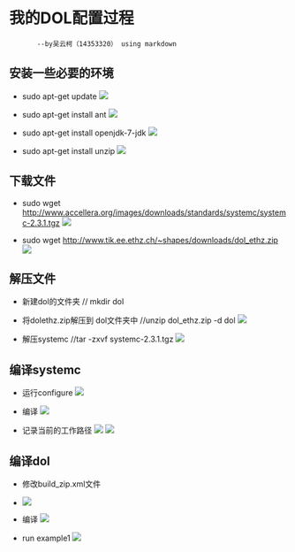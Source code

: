 # 我的DOL配置过程

           --by吴云柯（14353320） using markdown


## 安装一些必要的环境

* sudo apt-get update
![](http://oepww4mce.bkt.clouddn.com/16-10-8/1040597.jpg)
  
* sudo apt-get install ant
![](http://oepww4mce.bkt.clouddn.com/16-10-8/73559168.jpg)
* sudo apt-get install openjdk-7-jdk
![](http://oepww4mce.bkt.clouddn.com/16-10-8/78103112.jpg)
* sudo apt-get install unzip
![](http://oepww4mce.bkt.clouddn.com/16-10-8/4180726.jpg)


## 下载文件
* sudo wget http://www.accellera.org/images/downloads/standards/systemc/systemc-2.3.1.tgz
![](http://oepww4mce.bkt.clouddn.com/16-10-8/19660421.jpg)

* sudo wget http://www.tik.ee.ethz.ch/~shapes/downloads/dol_ethz.zip
![](http://oepww4mce.bkt.clouddn.com/16-10-8/43284135.jpg)

## 解压文件
* 新建dol的文件夹  // mkdir dol

* 将dolethz.zip解压到 dol文件夹中  //unzip dol_ethz.zip -d dol
![](http://oepww4mce.bkt.clouddn.com/16-10-8/7641868.jpg)
* 解压systemc //tar -zxvf systemc-2.3.1.tgz
![](http://oepww4mce.bkt.clouddn.com/16-10-8/42166868.jpg)

## 编译systemc


* 运行configure
![](http://oepww4mce.bkt.clouddn.com/16-10-8/23357862.jpg)


* 编译
![](http://oepww4mce.bkt.clouddn.com/16-10-8/97223499.jpg)
* 记录当前的工作路径
![](http://oepww4mce.bkt.clouddn.com/16-10-8/80678148.jpg)
![](http://oepww4mce.bkt.clouddn.com/16-10-8/36951402.jpg)
## 编译dol
* 修改build_zip.xml文件
* ![](http://oepww4mce.bkt.clouddn.com/16-10-8/577667.jpg)

* 编译
 ![](http://oepww4mce.bkt.clouddn.com/16-10-8/9927077.jpg)
* run example1
 ![](http://oepww4mce.bkt.clouddn.com/16-10-8/40153012.jpg)